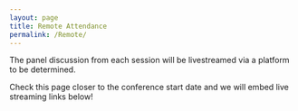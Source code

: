 ```yaml
---
layout: page
title: Remote Attendance
permalink: /Remote/
---
```


The panel discussion from each session will be livestreamed via a platform to be determined. 

Check this page closer to the conference start date and we will embed live streaming links below!

